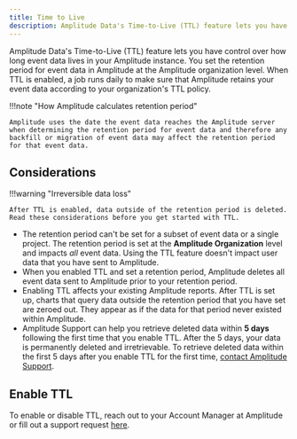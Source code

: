 ```yaml
---
title: Time to Live 
description: Amplitude Data's Time-to-Live (TTL) feature lets you have control over how long event data stays in your Amplitude instance.
---
```


Amplitude Data's Time-to-Live (TTL) feature lets you have control over how long event data lives in your Amplitude instance. You set the retention period for event data in Amplitude at the Amplitude organization level. When TTL is enabled, a job runs daily to make sure that Amplitude retains your event data according to your organization's TTL policy.

!!!note "How Amplitude calculates retention period"

    Amplitude uses the date the event data reaches the Amplitude server when determining the retention period for event data and therefore any backfill or migration of event data may affect the retention period for that event data.

## Considerations

!!!warning "Irreversible data loss"

    After TTL is enabled, data outside of the retention period is deleted. Read these considerations before you get started with TTL. 

- The retention period can't be set for a subset of event data or a single project. The retention period is set at the **Amplitude Organization** level and impacts *all* event data. Using the TTL feature doesn't impact user data that you have sent to Amplitude.
- When you enabled TTL and set a retention period, Amplitude deletes all event data sent to Amplitude prior to your retention period.
- Enabling TTL affects your existing Amplitude reports. After TTL is set up, charts that query data outside the retention period that you have set are zeroed out. They appear as if the data for that period never existed within Amplitude.
- Amplitude Support can help you retrieve deleted data within **5 days** following the first time that you enable TTL. After the 5 days, your data is permanently deleted and irretrievable. To retrieve deleted data within the first 5 days after you enable TTL for the first time, [contact Amplitude Support](https://help.amplitude.com/hc/en-us/requests/new).

## Enable TTL 

To enable or disable TTL, reach out to your Account Manager at Amplitude or fill out a support request [here](https://help.amplitude.com/hc/en-us/requests/new).